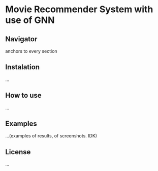# Movie Recommender System with use of GNN

## Navigator
anchors to every section

## Instalation
...

## How to use
...

## Examples
...(examples of results, of screenshots. IDK)

## License
...